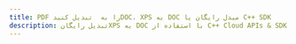 ---title: PDF را به  تبدیل کنیدDOC، XPS به DOC مبدل رایگان یا C++ SDKdescription: تبدیل رایگانXPS به DOC با استفاده از C++ Cloud APIs & SDK همچنین اسناد PDF را در Cloud ایجاد، ویرایش و رندر کنید.---